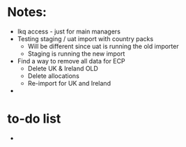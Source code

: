 # Notes:
- lkq access - just for main managers
- Testing staging / uat import with country packs
	- Will be different since uat is running the old importer
	- Staging is running the new import
- Find a way to remove all data for ECP 
	- Delete UK & Ireland OLD
	- Delete allocations
	- Re-import for UK and Ireland
- 
# to-do list
- 

